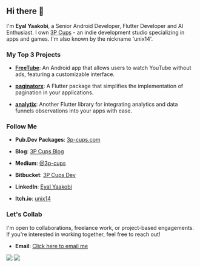 ## Hi there 👋
I'm **Eyal Yaakobi**, a Senior Android Developer, Flutter Developer and AI Enthusiast. I own [3P Cups](https://3p-cups.blogspot.com/) - an indie development studio specializing in apps and games. I'm also known by the nickname 'unix14'.

### My Top 3 Projects

- **[FreeTube](https://github.com/unix14/FreeTube)**: An Android app that allows users to watch YouTube without ads, featuring a customizable interface.

- **[paginatorx](https://github.com/unix14/paginatorx)**: A Flutter package that simplifies the implementation of pagination in your applications.

- **[analytix](https://github.com/unix14/Analytix)**: Another Flutter library for integrating analytics and data funnels observations into your apps with ease.

### Follow Me

- **Pub.Dev Packages**: [3p-cups.com](https://pub.dev/publishers/3p-cups.com/packages)

- **Blog**: [3P Cups Blog](https://3p-cups.blogspot.com/)

- **Medium**: [@3p-cups](https://medium.com/@3p-cups)

- **Bitbucket**: [3P Cups Dev](https://bitbucket.org/3pCupsDev)

- **LinkedIn**: [Eyal Yaakobi](https://linkedin.com/in/eyalyaakobi)

- **Itch.io**: [unix14](https://unix14.itch.io/)


### Let's Collab

I'm open to collaborations, freelance work, or project-based engagements. If you're interested in working together, feel free to reach out!
- **Email**: [Click here to email me](mailto:unix14@gmail.com)


<picture>
  <source
    srcset="https://github-readme-stats.vercel.app/api?username=unix14&theme=vision-friendly-dark&include_all_commits=true&count_private=true&show_icons=true&show=reviews,prs_merged,prs_merged_percentage&include_all_commits=true"
    media="(prefers-color-scheme: dark)"
  />
  <source
    srcset="[https://github-readme-stats.vercel.app/api?username=unix14&show_icons=true](https://github-readme-stats.vercel.app/api?username=unix14&theme=vision-friendly&include_all_commits=true&count_private=true&show_icons=true&show=reviews,prs_merged,prs_merged_percentage&include_all_commits=true)"
    media="(prefers-color-scheme: light), (prefers-color-scheme: no-preference)"
  />
  <img src="[https://github-readme-stats.vercel.app/api?username=unix14&show_icons=true](https://github-readme-stats.vercel.app/api?username=unix14&theme=vision-friendly-dark&include_all_commits=true&count_private=true&show_icons=true&show=reviews,prs_merged,prs_merged_percentage&include_all_commits=true)" />
</picture>


<picture>
  <source
    srcset="https://github-readme-stats.vercel.app/api/top-langs/?username=unix14&hide_progress=true&theme=vision-friendly-dark"
    media="(prefers-color-scheme: dark)"
  />
  <source
    srcset="[https://github-readme-stats.vercel.app/api/top-langs/?username=unix14&hide_progress=true&theme=vision-friendly-dark](https://github-readme-stats.vercel.app/api/top-langs/?username=unix14&hide_progress=true&theme=vision-friendly)"
    media="(prefers-color-scheme: light), (prefers-color-scheme: no-preference)"
  />
  <img src="[https://github-readme-stats.vercel.app/api/top-langs/?username=unix14&hide_progress=true&theme=vision-friendly-dark](https://github-readme-stats.vercel.app/api/top-langs/?username=unix14&hide_progress=true&theme=vision-friendly-dark)" />
</picture>


